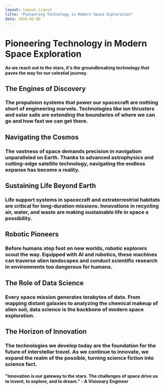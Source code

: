 ```yaml
---
layout: layout.liquid
title: "Pioneering Technology in Modern Space Exploration"
date: 2024-02-08
---
```


# Pioneering Technology in Modern Space Exploration

#### As we reach out to the stars, it's the groundbreaking technology that paves the way for our celestial journey.

## The Engines of Discovery

### The propulsion systems that power our spacecraft are nothing short of engineering marvels. Technologies like ion thrusters and solar sails are extending the boundaries of where we can go and how fast we can get there.

## Navigating the Cosmos

### The vastness of space demands precision in navigation unparalleled on Earth. Thanks to advanced astrophysics and cutting-edge satellite technology, navigating the endless expanse has become a reality.

## Sustaining Life Beyond Earth

### Life support systems in spacecraft and extraterrestrial habitats are critical for long-duration missions. Innovations in recycling air, water, and waste are making sustainable life in space a possibility.

## Robotic Pioneers

### Before humans step foot on new worlds, robotic explorers scout the way. Equipped with AI and robotics, these machines can traverse alien landscapes and conduct scientific research in environments too dangerous for humans.

## The Role of Data Science

### Every space mission generates terabytes of data. From mapping distant galaxies to analyzing the chemical makeup of alien soil, data science is the backbone of modern space exploration.

## The Horizon of Innovation

### The technologies we develop today are the foundation for the future of interstellar travel. As we continue to innovate, we expand the realm of the possible, turning science fiction into science fact.

#### "Innovation is our gateway to the stars. The challenges of space drive us to invent, to explore, and to dream." - A Visionary Engineer

